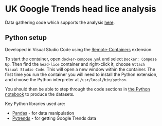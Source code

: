 # UK Google Trends head lice analysis

Data gathering code which supports the analysis [here](https://public.flourish.studio/story/2630542/).

## Python setup

Developed in Visual Studio Code using the [Remote-Containers](https://code.visualstudio.com/docs/devcontainers/containers) extension. 

To start the container, open `docker-compose.yml` and select `Docker: Compose Up`. Then find the `head-lice` container and right-click it, choose `Attach Visual Studio Code`. This will open a new window within the container. The first time you run the container you will need to install the Python extension, and choose the Python interpreter at `/usr/local/bin/python`.

You should then be able to step through the code sections in [the Python notebook](download.py) to produce the datasets.

Key Python libraries used are:

* [Pandas](https://pandas.pydata.org/) - for data manipulation
* [Pytrends](https://pypi.org/project/pytrends/) - for getting Google Trends data
